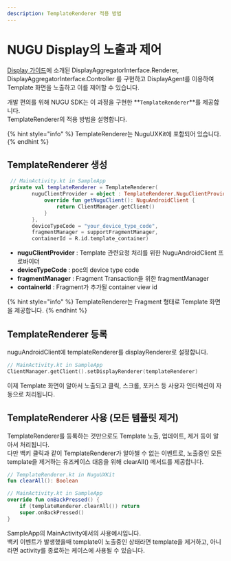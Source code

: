 ```yaml
---
description: TemplateRenderer 적용 방법
---
```


# NUGU Display의 노출과 제어

[Display 가이드](https://developers-doc.nugu.co.kr/nugu-sdk/capability-interface/display)에 소개된 DisplayAggregatorInterface.Renderer, DisplayAggregatorInterface.Controller 를 구현하고 DisplayAgent를 이용하여 Template 화면을 노출하고 이를 제어할 수 있습니다.   
  
개발 편의를 위해 NUGU SDK는 이 과정을 구현한 **`TemplateRenderer`**를 제공합니다.  
TemplateRenderer의 적용 방법을 설명합니다.

{% hint style="info" %}
TemplateRenderer는 NuguUXKit에 포함되어 있습니다.
{% endhint %}

## TemplateRenderer 생성

```kotlin
 // MainActivity.kt in SampleApp
 private val templateRenderer = TemplateRenderer(
        nuguClientProvider = object : TemplateRenderer.NuguClientProvider {
            override fun getNuguClient(): NuguAndroidClient {
                return ClientManager.getClient()
            }
        },
        deviceTypeCode = "your_device_type_code",
        fragmentManager = supportFragmentManager,
        containerId = R.id.template_container)
```

* **nuguClientProvider** : Template 관련요청 처리를 위한 NuguAndroidClient 프로바이더
* **deviceTypeCode** : poc의 device type code
* **fragmentManager** : Fragment Transaction을 위한 fragmentManager
* **containerId** : Fragment가 추가될 container view id

{% hint style="info" %}
TemplateRenderer는 Fragment 형태로 Template 화면을 제공합니다.
{% endhint %}

## TemplateRenderer 등록

nuguAndroidClient에 templateRenderer를 displayRenderer로 설정합니다. 

```kotlin
// MainActivity.kt in SampleApp
ClientManager.getClient().setDisplayRenderer(templateRenderer)
```

이제 Template 화면이 알아서 노출되고 클릭, 스크롤, 포커스 등 사용자 인터렉션이 자동으로 처리됩니다.

## TemplateRenderer 사용 \(모든 템플릿 제거\)

TemplateRenderer를 등록하는 것만으로도 Template 노출, 업데이트, 제거 등이 알아서 처리됩니다.  
다만 백키 클릭과 같이 TemplateRenderer가 알아챌 수 없는 이벤트로, 노출중인 모든 template을 제거하는 유즈케이스 대응을 위해 clearAll\(\) 메서드를 제공합니다.

```kotlin
// TemplateRenderer.kt in NuguUXKit
fun clearAll(): Boolean 

// MainActivity.kt in SampleApp
override fun onBackPressed() {
    if (templateRenderer.clearAll()) return
    super.onBackPressed()
}
```

SampleApp의 MainActivity에서의 사용예시입니다.  
백키 이벤트가 발생했을때 template이 노출중인 상태라면 template을 제거하고, 아니라면 activity를 종료하는 케이스에 사용될 수 있습니다.  


